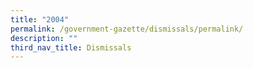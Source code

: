 ```yaml
---
title: "2004"
permalink: /government-gazette/dismissals/permalink/
description: ""
third_nav_title: Dismissals
---
```


